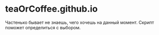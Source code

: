 # teaOrCoffee.github.io
Частенько бывает не знаешь, чего хочешь на данный момент. Скрипт поможет определиться с выбором.
